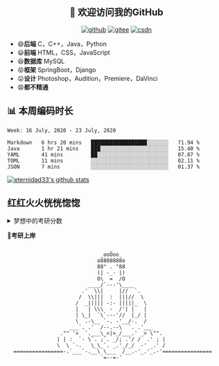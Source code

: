 <h2 align="center">👋 欢迎访问我的GitHub</h2>
<p align="center">
  <a href="https://github.com/eternidad33"><img src="https://img.shields.io/badge/GitHub-24292e" alt="github"></a>
  <a href="https://gitee.com/eternidad33"><img src="https://img.shields.io/badge/Gitee-fe7300" alt="gitee"></a>
  <a href="https://blog.csdn.net/qq_42907802"><img src="https://img.shields.io/badge/CSDN-cf000e" alt="csdn"></a>
</p>


- :smile:**后端**  C，C++，Java，Python
- :smiley:**前端** HTML，CSS，JavaScript
- :satisfied:**数据库** MySQL
- :stuck_out_tongue_closed_eyes:**框架** SpringBoot，Django
- :stuck_out_tongue:**设计** Photoshop，Audition，Premiere，DaVinci
- :anguished:**都不精通**


## 📊 本周编码时长

<!--START_SECTION:waka-->
```text
Week: 16 July, 2020 - 23 July, 2020

Markdown   6 hrs 20 mins   ██████████████████░░░░░░░   71.94 % 
Java       1 hr 21 mins    ███░░░░░░░░░░░░░░░░░░░░░░   15.40 % 
YAML       41 mins         ██░░░░░░░░░░░░░░░░░░░░░░░   07.87 % 
TOML       11 mins         ░░░░░░░░░░░░░░░░░░░░░░░░░   02.11 % 
JSON       7 mins          ░░░░░░░░░░░░░░░░░░░░░░░░░   01.37 %
```
<!--END_SECTION:waka-->

[![eternidad33's github stats](https://github-readme-stats.vercel.app/api?username=eternidad33)](https://github.com/anuraghazra/github-readme-stats)

## 红红火火恍恍惚惚

<details>
<summary>梦想中的考研分数</summary>

|  科目  | 分数 |
| :----: | :--: |
|  政治  | 100  |
|  英语  | 100  |
|  数学  | 150  |
| 专业课 | 150  |
|  总分  | 500  |

:alien: 哈哈，果然是在做梦
</details>



**:pray:考研上岸**

```
                                 _                                  
                              _ooOoo_                               
                             o8888888o                              
                             88" . "88                              
                             (| -_- |)                              
                             O\  =  /O                              
                          ____/`---'\____                           
                        .'  \\|     |//  `.                         
                       /  \\|||  :  |||//  \                        
                      /  _||||| -:- |||||_  \                       
                      |   | \\\  -  /'| |   |                       
                      | \_|  `\`---'//  |_/ |                       
                      \  .-\__ `-. -'__/-.  /                       
                    ___`. .'  /--.--\  `. .'___                     
                 ."" '<  `.___\_<|>_/___.' _> \"".                  
                | | :  `- \`. ;`. _/; .'/ /  .' ; |           
                \  \ `-.   \_\_`. _.'_/_/  -' _.' /                 
  ================-.`___`-.__\ \___  /__.-'_.'_.-'================  
                              `=--=-'                            
```
